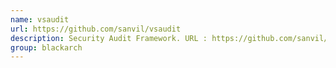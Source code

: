 ```yaml
---
name: vsaudit
url: https://github.com/sanvil/vsaudit
description: Security Audit Framework. URL : https://github.com/sanvil/vsaudit Groups : blackarch blackarch-voip blackarch-scanner blackarch-fuzzer
group: blackarch
---
```

